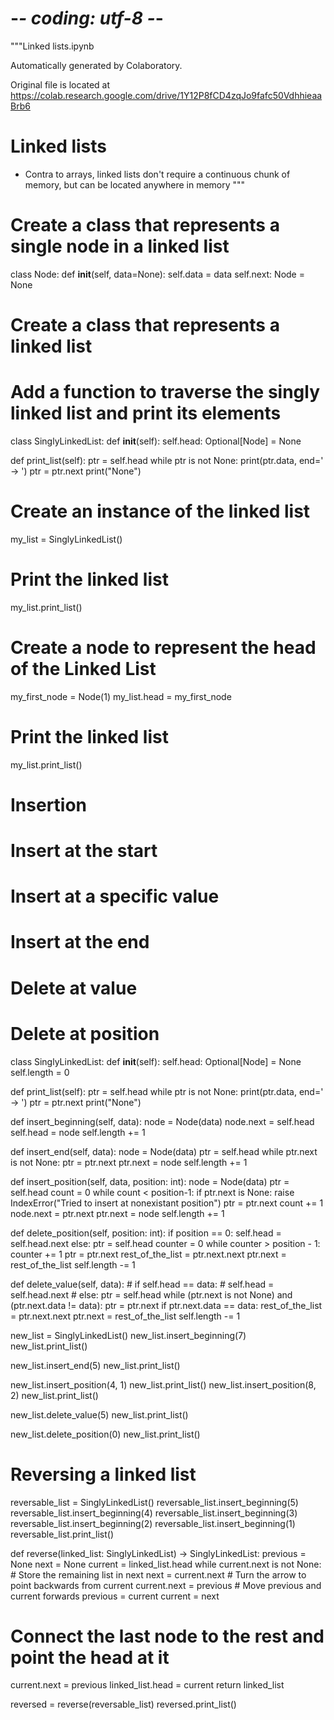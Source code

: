 # -*- coding: utf-8 -*-
"""Linked lists.ipynb

Automatically generated by Colaboratory.

Original file is located at
    https://colab.research.google.com/drive/1Y12P8fCD4zqJo9fafc50VdhhieaaBrb6

# Linked lists 
- Contra to arrays, linked lists don't require a continuous chunk of memory, but can be located anywhere in memory
"""

# Create a class that represents a single node in a linked list
class Node:
  def __init__(self, data=None):
    self.data = data
    self.next: Node = None

# Create a class that represents a linked list
# Add a function to traverse the singly linked list and print its elements
class SinglyLinkedList:
  def __init__(self):
    self.head: Optional[Node] = None

  def print_list(self):
    ptr = self.head
    while ptr is not None:
      print(ptr.data, end=' -> ')
      ptr = ptr.next
    print("None")

# Create an instance of the linked list
my_list = SinglyLinkedList()

# Print the linked list
my_list.print_list()

# Create a node to represent the head of the Linked List
my_first_node = Node(1)
my_list.head = my_first_node

# Print the linked list
my_list.print_list()

# Insertion 
# Insert at the start
# Insert at a specific value
# Insert at the end
# Delete at value
# Delete at position

class SinglyLinkedList:
  def __init__(self):
    self.head: Optional[Node] = None
    self.length = 0

  def print_list(self):
    ptr = self.head
    while ptr is not None:
      print(ptr.data, end=' -> ')
      ptr = ptr.next
    print("None")

  def insert_beginning(self, data):
    node = Node(data)
    node.next = self.head
    self.head = node
    self.length += 1

  def insert_end(self, data):
    node = Node(data)
    ptr = self.head
    while ptr.next is not None:
      ptr = ptr.next
    ptr.next = node
    self.length += 1

  def insert_position(self, data, position: int):
    node = Node(data)
    ptr = self.head
    count = 0
    while count < position-1:
      if ptr.next is None:
        raise IndexError("Tried to insert at nonexistant position")
      ptr = ptr.next
      count += 1 
    node.next = ptr.next
    ptr.next = node
    self.length += 1

  def delete_position(self, position: int):
    if position == 0:
      self.head = self.head.next
    else:
      ptr = self.head
      counter = 0
      while counter > position - 1:
        counter += 1
        ptr = ptr.next
      rest_of_the_list = ptr.next.next
      ptr.next = rest_of_the_list
    self.length -= 1

  def delete_value(self, data):
      # if self.head == data:
      #   self.head = self.head.next
      # else:
      ptr = self.head
      while (ptr.next is not None) and (ptr.next.data != data):
        ptr = ptr.next
      if ptr.next.data == data:
        rest_of_the_list = ptr.next.next
        ptr.next = rest_of_the_list
        self.length -= 1

new_list = SinglyLinkedList()
new_list.insert_beginning(7)
new_list.print_list()

new_list.insert_end(5)
new_list.print_list()

new_list.insert_position(4, 1)
new_list.print_list()
new_list.insert_position(8, 2)
new_list.print_list()

new_list.delete_value(5)
new_list.print_list()

new_list.delete_position(0)
new_list.print_list()

# Reversing a linked list 

reversable_list = SinglyLinkedList()
reversable_list.insert_beginning(5)
reversable_list.insert_beginning(4)
reversable_list.insert_beginning(3)
reversable_list.insert_beginning(2)
reversable_list.insert_beginning(1)
reversable_list.print_list()

def reverse(linked_list: SinglyLinkedList) -> SinglyLinkedList:
  previous = None
  next = None
  current = linked_list.head
  while current.next is not None:
    # Store the remaining list in next
    next = current.next
    # Turn the arrow to point backwards from current
    current.next = previous
    # Move previous and current forwards
    previous = current
    current = next
  # Connect the last node to the rest and point the head at it
  current.next = previous
  linked_list.head = current
  return linked_list


reversed = reverse(reversable_list)
reversed.print_list()